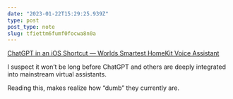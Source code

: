 ```yaml
---
date: "2023-01-22T15:29:25.939Z"
type: post 
post_type: note
slug: tfiettm6fumf0focwa8n0a
---
```

 [ChatGPT in an iOS Shortcut — Worlds Smartest HomeKit Voice Assistant](https://matemarschalko.medium.com/chatgpt-in-an-ios-shortcut-worlds-smartest-homekit-voice-assistant-9a33b780007a)

I suspect it won’t be long before ChatGPT and others are deeply integrated into mainstream virtual assistants. 

Reading this, makes realize how “dumb” they currently are. 